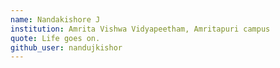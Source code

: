 ```yaml
---
name: Nandakishore J
institution: Amrita Vishwa Vidyapeetham, Amritapuri campus
quote: Life goes on.
github_user: nandujkishor
---
```

